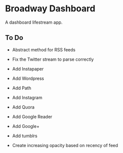 # Broadway Dashboard

A dashboard lifestream app.

## To Do

* Abstract method for RSS feeds
* Fix the Twitter stream to parse correctly
* Add Instapaper
* Add Wordpress
* Add Path
* Add Instagram
* Add Quora
* Add Google Reader
* Add Google+
* Add tumblrs

* Create increasing opacity based on recency of feed

